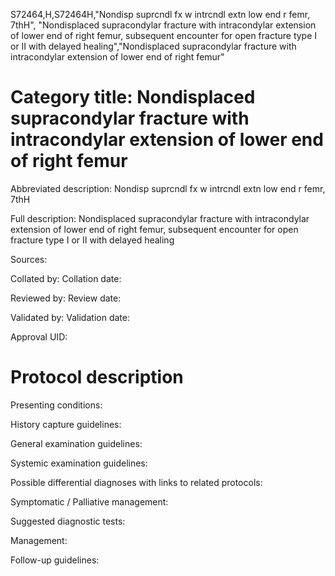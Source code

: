 S72464,H,S72464H,"Nondisp suprcndl fx w intrcndl extn low end r femr, 7thH", "Nondisplaced supracondylar fracture with intracondylar extension of lower end of right femur, subsequent encounter for open fracture type I or II with delayed healing","Nondisplaced supracondylar fracture with intracondylar extension of lower end of right femur"
# Category title: Nondisplaced supracondylar fracture with intracondylar extension of lower end of right femur

Abbreviated description: Nondisp suprcndl fx w intrcndl extn low end r femr, 7thH

Full description: Nondisplaced supracondylar fracture with intracondylar extension of lower end of right femur, subsequent encounter for open fracture type I or II with delayed healing

Sources:

Collated by:
Collation date:

Reviewed by:
Review date:

Validated by:
Validation date:

Approval UID:

# Protocol description

Presenting conditions:

History capture guidelines:

General examination guidelines:

Systemic examination guidelines:

Possible differential diagnoses with links to related protocols:

Symptomatic / Palliative management:

Suggested diagnostic tests:

Management:

Follow-up guidelines:
